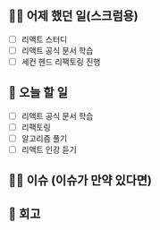 ## ✍🏻 어제 했던 일(스크럼용)

- [ ] 리액트 스터디
- [ ] 리액트 공식 문서 학습
- [ ] 세컨 헨드 리팩토링 진행

## 📑 오늘 할 일

- [ ] 리액트 공식 문서 학습
- [ ] 리팩토링
- [ ] 알고리즘 풀기
- [ ] 리액트 인강 듣기

## 🙏🏻 이슈 (이슈가 만약 있다면)

## 💬 회고